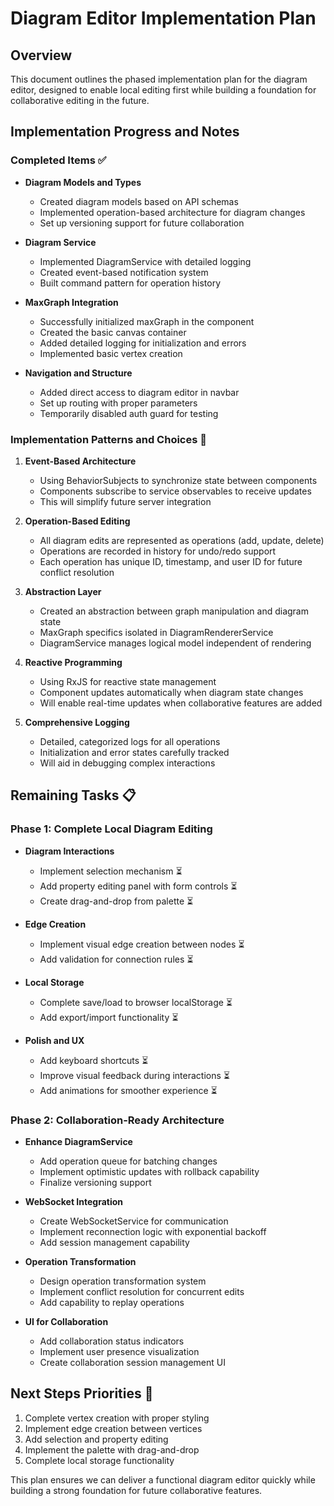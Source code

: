 # Diagram Editor Implementation Plan

## Overview
This document outlines the phased implementation plan for the diagram editor, designed to enable local editing first while building a foundation for collaborative editing in the future.

## Implementation Progress and Notes

### Completed Items ✅

- **Diagram Models and Types**
  - Created diagram models based on API schemas
  - Implemented operation-based architecture for diagram changes
  - Set up versioning support for future collaboration

- **Diagram Service**
  - Implemented DiagramService with detailed logging
  - Created event-based notification system
  - Built command pattern for operation history

- **MaxGraph Integration**
  - Successfully initialized maxGraph in the component
  - Created the basic canvas container
  - Added detailed logging for initialization and errors
  - Implemented basic vertex creation

- **Navigation and Structure**
  - Added direct access to diagram editor in navbar
  - Set up routing with proper parameters
  - Temporarily disabled auth guard for testing

### Implementation Patterns and Choices 📝

1. **Event-Based Architecture**
   - Using BehaviorSubjects to synchronize state between components
   - Components subscribe to service observables to receive updates
   - This will simplify future server integration

2. **Operation-Based Editing**
   - All diagram edits are represented as operations (add, update, delete)
   - Operations are recorded in history for undo/redo support
   - Each operation has unique ID, timestamp, and user ID for future conflict resolution

3. **Abstraction Layer**
   - Created an abstraction between graph manipulation and diagram state
   - MaxGraph specifics isolated in DiagramRendererService
   - DiagramService manages logical model independent of rendering

4. **Reactive Programming**
   - Using RxJS for reactive state management
   - Component updates automatically when diagram state changes
   - Will enable real-time updates when collaborative features are added

5. **Comprehensive Logging**
   - Detailed, categorized logs for all operations
   - Initialization and error states carefully tracked
   - Will aid in debugging complex interactions

## Remaining Tasks 📋

### Phase 1: Complete Local Diagram Editing

- **Diagram Interactions**
  - Implement selection mechanism ⏳
  - Add property editing panel with form controls ⏳
  - Create drag-and-drop from palette ⏳

- **Edge Creation**
  - Implement visual edge creation between nodes ⏳
  - Add validation for connection rules ⏳

- **Local Storage**
  - Complete save/load to browser localStorage ⏳
  - Add export/import functionality ⏳

- **Polish and UX**
  - Add keyboard shortcuts ⏳
  - Improve visual feedback during interactions ⏳
  - Add animations for smoother experience ⏳

### Phase 2: Collaboration-Ready Architecture

- **Enhance DiagramService**
  - Add operation queue for batching changes
  - Implement optimistic updates with rollback capability
  - Finalize versioning support

- **WebSocket Integration**
  - Create WebSocketService for communication
  - Implement reconnection logic with exponential backoff
  - Add session management capability

- **Operation Transformation**
  - Design operation transformation system
  - Implement conflict resolution for concurrent edits
  - Add capability to replay operations

- **UI for Collaboration**
  - Add collaboration status indicators
  - Implement user presence visualization
  - Create collaboration session management UI

## Next Steps Priorities 🚀

1. Complete vertex creation with proper styling
2. Implement edge creation between vertices
3. Add selection and property editing
4. Implement the palette with drag-and-drop
5. Complete local storage functionality

This plan ensures we can deliver a functional diagram editor quickly while building a strong foundation for future collaborative features.